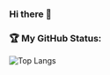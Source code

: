 ### Hi there 👋

<!--
**joaolpferreira/joaolpferreira** is a ✨ _special_ ✨ repository because its `README.md` (this file) appears on your GitHub profile.

Here are some ideas to get you started:

#- 🔭 I’m currently working on ...
#- 🌱 I’m currently learning ...
#- 👯 I’m looking to collaborate on ...
#- 🤔 I’m looking for help with ...
#- 💬 Ask me about ...
#- 📫 How to reach me: ...
#- ⚡ Fun fact: ...
#-->

### :trophy: **My GitHub Status:**

![Top Langs](https://github-readme-stats.vercel.app/api/top-langs/?username=joaolpferreira&hide=jupyternotebook&theme=tokyonight)
